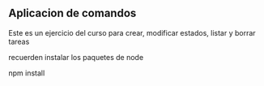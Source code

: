 

## Aplicacion de comandos


Este es un ejercicio del curso para crear, modificar estados, listar y borrar tareas


recuerden instalar los paquetes de node


npm install 